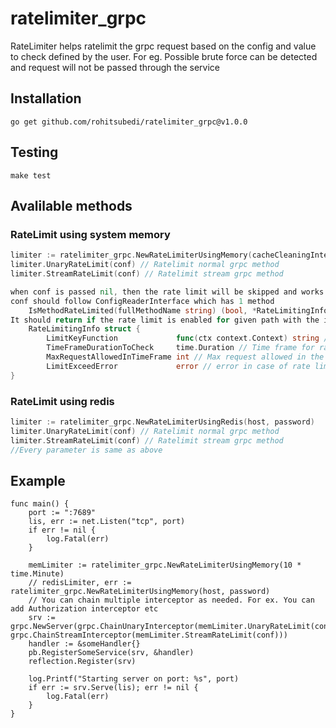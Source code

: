 # ratelimiter_grpc
RateLimiter helps ratelimit the grpc request based on the config and value to check defined by the user.
For eg. Possible brute force can be detected and request will not be passed through the service
## Installation
    go get github.com/rohitsubedi/ratelimiter_grpc@v1.0.0
## Testing
    make test
## Avalilable methods
### RateLimit using system memory
```go
limiter := ratelimiter_grpc.NewRateLimiterUsingMemory(cacheCleaningInterval)
limiter.UnaryRateLimit(conf) // Ratelimit normal grpc method
limiter.StreamRateLimit(conf) // Ratelimit stream grpc method

when conf is passed nil, then the rate limit will be skipped and works as there is no ratelimiting
conf should follow ConfigReaderInterface which has 1 method
    IsMethodRateLimited(fullMethodName string) (bool, *RateLimitingInfo)
It should return if the rate limit is enabled for given path with the info
    RateLimitingInfo struct {
        LimitKeyFunction             func(ctx context.Context) string // The method that returns the ratelimit key from the context
        TimeFrameDurationToCheck     time.Duration // Time frame for rate limiting. eg. In 1 hour if only 3 request is allowed, it should be 1 hour and next one should be 3
        MaxRequestAllowedInTimeFrame int // Max request allowed in the time frame
        LimitExceedError             error // error in case of rate limit exceeded
}
```
### RateLimit using redis
```go
limiter := ratelimiter_grpc.NewRateLimiterUsingRedis(host, password)
limiter.UnaryRateLimit(conf) // Ratelimit normal grpc method
limiter.StreamRateLimit(conf) // Ratelimit stream grpc method
//Every parameter is same as above
```

## Example
```golang
func main() {
	port := ":7689"
	lis, err := net.Listen("tcp", port)
	if err != nil {
		log.Fatal(err)
	}

	memLimiter := ratelimiter_grpc.NewRateLimiterUsingMemory(10 * time.Minute)
	// redisLimiter, err := ratelimiter_grpc.NewRateLimiterUsingMemory(host, password)
	// You can chain multiple interceptor as needed. For ex. You can add Authorization interceptor etc
	srv := grpc.NewServer(grpc.ChainUnaryInterceptor(memLimiter.UnaryRateLimit(conf)), grpc.ChainStreamInterceptor(memLimiter.StreamRateLimit(conf)))
	handler := &someHandler{}
	pb.RegisterSomeService(srv, &handler)
	reflection.Register(srv)

	log.Printf("Starting server on port: %s", port)
	if err := srv.Serve(lis); err != nil {
		log.Fatal(err)
	}
}
```
